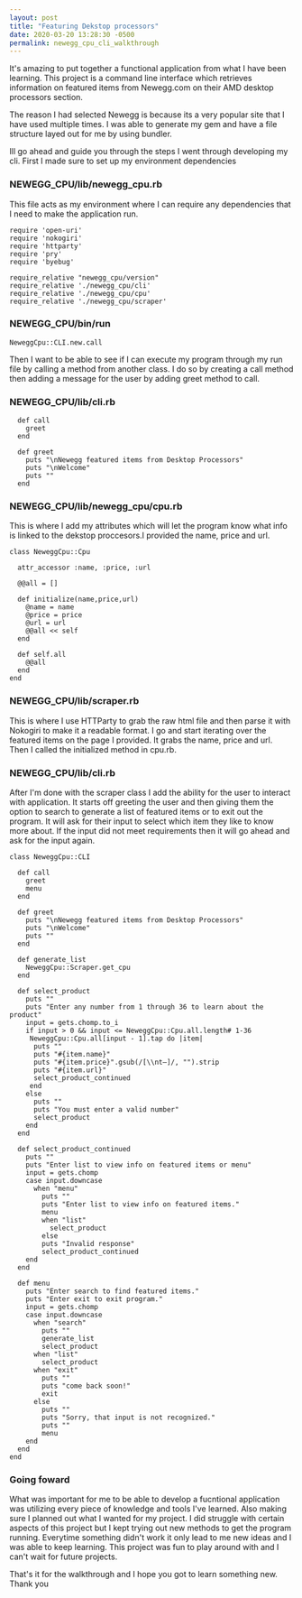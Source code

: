 ```yaml
---
layout: post
title: "Featuring Dekstop processors"
date: 2020-03-20 13:28:30 -0500
permalink: newegg_cpu_cli_walkthrough
---
```




It's amazing to put together a functional application from what I have been learning. This project is a command line interface which retrieves information on featured items from Newegg.com on their AMD desktop processors section. 

The reason I had selected Newegg is because its a very popular site that I have used multiple times. I was able to generate my gem and have a file structure layed out for me by using bundler. 

Ill go ahead and guide you through the steps I went through developing my cli. First I made sure to set up my environment dependencies 

### NEWEGG_CPU/lib/newegg_cpu.rb

This file acts as my environment where I can require any dependencies that I need to make the application run. 

```
require 'open-uri'
require 'nokogiri'
require 'httparty'
require 'pry'
require 'byebug'

require_relative "newegg_cpu/version"
require_relative './newegg_cpu/cli'
require_relative './newegg_cpu/cpu'
require_relative './newegg_cpu/scraper'
```

### NEWEGG_CPU/bin/run

```
NeweggCpu::CLI.new.call
```

Then I want to be able to see if I can execute my program through my run file by calling a method from another class. I do so by creating a call method then adding a message for the user by adding greet method to call. 

### NEWEGG_CPU/lib/cli.rb

```
  def call
    greet
  end

  def greet
    puts "\nNewegg featured items from Desktop Processors"
    puts "\nWelcome"
    puts ""
  end
```

### NEWEGG_CPU/lib/newegg_cpu/cpu.rb

This is where I add my attributes which will let the program know what info is linked to the dekstop proccesors.I provided the name, price and url. 

```
class NeweggCpu::Cpu

  attr_accessor :name, :price, :url

  @@all = []
  
  def initialize(name,price,url)
    @name = name
    @price = price
    @url = url
    @@all << self
  end

  def self.all 
    @@all
  end
end
```

### NEWEGG_CPU/lib/scraper.rb

This is where I use HTTParty to grab the raw html file and then parse it with Nokogiri to make it a readable format. I go and start iterating over the featured items on the page I provided. It grabs the name, price and url. Then I called the initialized method in cpu.rb. 

### NEWEGG_CPU/lib/cli.rb

After I'm done with the scraper class I add the ability for the user to interact with application. It starts off greeting the user and then giving them the option to search to generate a list of featured items or to exit out the program. It will ask for their input to select which item they like to know more about. If the input did not meet requirements then it will go ahead and ask for the input again. 

```
class NeweggCpu::CLI

  def call
    greet
    menu
  end

  def greet
    puts "\nNewegg featured items from Desktop Processors"
    puts "\nWelcome"
    puts ""
  end

  def generate_list 
    NeweggCpu::Scraper.get_cpu
  end

  def select_product
    puts ""
    puts "Enter any number from 1 through 36 to learn about the product"
    input = gets.chomp.to_i
    if input > 0 && input <= NeweggCpu::Cpu.all.length# 1-36
     NeweggCpu::Cpu.all[input - 1].tap do |item|
      puts ""
      puts "#{item.name}"
      puts "#{item.price}".gsub(/[\\nt–]/, "").strip
      puts "#{item.url}"
      select_product_continued
     end
    else 
      puts ""
      puts "You must enter a valid number"
      select_product
    end 
  end

  def select_product_continued
    puts ""
    puts "Enter list to view info on featured items or menu"
    input = gets.chomp
    case input.downcase
      when "menu" 
        puts ""
        puts "Enter list to view info on featured items."
        menu
        when "list"
          select_product
        else
        puts "Invalid response"
        select_product_continued
    end
  end

  def menu
    puts "Enter search to find featured items."
    puts "Enter exit to exit program."
    input = gets.chomp
    case input.downcase
      when "search"
        puts ""
        generate_list
        select_product
      when "list"
        select_product
      when "exit"
        puts ""
        puts "come back soon!"
        exit
      else
        puts ""
        puts "Sorry, that input is not recognized."
        puts ""
        menu
    end
  end
end
```

### Going foward

What was important for me to be able to develop a fucntional application was utilizing every piece of knowledge and tools I've learned. Also making sure I planned out what I wanted for my project. I did struggle with certain aspects of this project but I kept trying out new methods to get the program running. Everytime something didn't work it only lead to me new ideas and I was able to keep learning. This project was fun to play around with and I can't wait for future projects. 

That's it for the walkthrough and I hope you got to learn something new. Thank you
